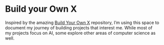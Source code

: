 # Build your Own X

Inspired by the amazing [Build Your Own X](https://github.com/codecrafters-io/build-your-own-x) repository, I’m using this space to document my journey of building projects that interest me. While most of my projects focus on AI, some explore other areas of computer science as well.
